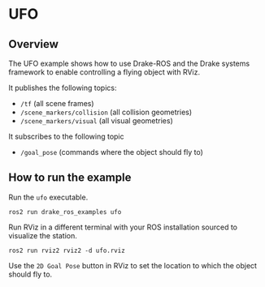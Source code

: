 # UFO

## Overview

The UFO example shows how to use Drake-ROS and the Drake systems framework to
enable controlling a flying object with RViz.

It publishes the following topics:

* `/tf` (all scene frames)
* `/scene_markers/collision` (all collision geometries)
* `/scene_markers/visual` (all visual geometries)

It subscribes to the following topic

* `/goal_pose` (commands where the object should fly to)

## How to run the example

Run the `ufo` executable.

```
ros2 run drake_ros_examples ufo
```

Run RViz in a different terminal with your ROS installation sourced to visualize the station.

```
ros2 run rviz2 rviz2 -d ufo.rviz
```

Use the `2D Goal Pose` button in RViz to set the location to which the object
should fly to.
